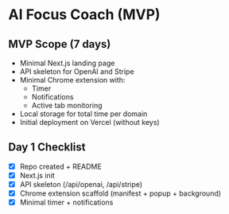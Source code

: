 # AI Focus Coach (MVP)

## MVP Scope (7 days)
- Minimal Next.js landing page
- API skeleton for OpenAI and Stripe
- Minimal Chrome extension with:
  - Timer
  - Notifications
  - Active tab monitoring
- Local storage for total time per domain
- Initial deployment on Vercel (without keys)

## Day 1 Checklist
- [x] Repo created + README
- [x] Next.js init
- [x] API skeleton (/api/openai, /api/stripe)
- [x] Chrome extension scaffold (manifest + popup + background)
- [x] Minimal timer + notifications
